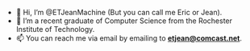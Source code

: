 - 👋 Hi, I’m @ETJeanMachine (But you can call me Eric or Jean).
- 🌱 I’m a recent graduate of Computer Science from the Rochester Institute of Technology.
- 📫 You can reach me via email by emailing to **etjean@comcast.net**.

<!---
ETJeanMachine/ETJeanMachine is a ✨ special ✨ repository because its `README.md` (this file) appears on your GitHub profile.
You can click the Preview link to take a look at your changes.
--->
